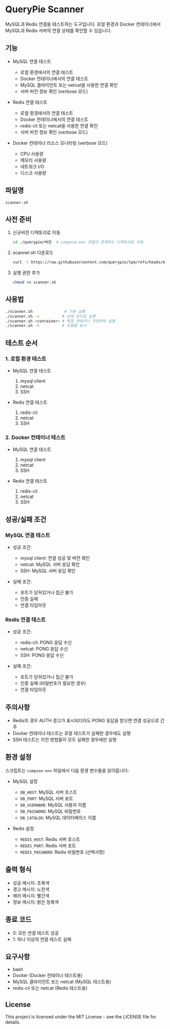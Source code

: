 # QueryPie Scanner

MySQL과 Redis 연결을 테스트하는 도구입니다. 로컬 환경과 Docker 컨테이너에서 MySQL과 Redis 서버의 연결 상태를 확인할 수 있습니다.

## 기능

- MySQL 연결 테스트
  - 로컬 환경에서의 연결 테스트
  - Docker 컨테이너에서의 연결 테스트
  - MySQL 클라이언트 또는 netcat을 사용한 연결 확인
  - 서버 버전 정보 확인 (verbose 모드)

- Redis 연결 테스트
  - 로컬 환경에서의 연결 테스트
  - Docker 컨테이너에서의 연결 테스트
  - redis-cli 또는 netcat을 사용한 연결 확인
  - 서버 버전 정보 확인 (verbose 모드)

- Docker 컨테이너 리소스 모니터링 (verbose 모드)
  - CPU 사용량
  - 메모리 사용량
  - 네트워크 I/O
  - 디스크 사용량

## 파일명
`scanner.sh`

## 사전 준비
1. 신규버전 디렉토리로 이동
   ```bash
   cd ./querypie/버전  # compose-env 파일이 존재하는 디렉토리로 이동
   ```
2. scanner.sh 다운로드
   ```bash
   curl -l https://raw.githubusercontent.com/querypie/tpm/refs/heads/main/scanner/scanner.sh -o scanner.sh
   ```
3. 실행 권한 추가
   ```bash
   chmod +x scanner.sh
   ```

## 사용법

```bash
./scanner.sh              # 기본 실행
./scanner.sh -v          # 상세 모드로 실행
./scanner.sh <container> # 특정 컨테이너 지정하여 실행
./scanner.sh -h          # 도움말 표시
```

## 테스트 순서

### 1. 로컬 환경 테스트
- MySQL 연결 테스트
  1. mysql client
  2. netcat
  3. SSH

- Redis 연결 테스트
  1. redis-cli
  2. netcat
  3. SSH

### 2. Docker 컨테이너 테스트
- MySQL 연결 테스트
  1. mysql client
  2. netcat
  3. SSH

- Redis 연결 테스트
  1. redis-cli
  2. netcat
  3. SSH

## 성공/실패 조건

### MySQL 연결 테스트
- 성공 조건:
  - mysql client: 연결 성공 및 버전 확인
  - netcat: MySQL 서버 응답 확인
  - SSH: MySQL 서버 응답 확인

- 실패 조건:
  - 포트가 닫혀있거나 접근 불가
  - 인증 실패
  - 연결 타임아웃

### Redis 연결 테스트
- 성공 조건:
  - redis-cli: PONG 응답 수신
  - netcat: PONG 응답 수신
  - SSH: PONG 응답 수신

- 실패 조건:
  - 포트가 닫혀있거나 접근 불가
  - 인증 실패 (비밀번호가 필요한 경우)
  - 연결 타임아웃

## 주의사항
- Redis의 경우 AUTH 경고가 표시되더라도 PONG 응답을 받으면 연결 성공으로 간주
- Docker 컨테이너 테스트는 로컬 테스트가 실패한 경우에도 실행
- SSH 테스트는 이전 방법들이 모두 실패한 경우에만 실행

## 환경 설정

스크립트는 `compose-env` 파일에서 다음 환경 변수들을 읽어옵니다:

- MySQL 설정
  - `DB_HOST`: MySQL 서버 호스트
  - `DB_PORT`: MySQL 서버 포트
  - `DB_USERNAME`: MySQL 사용자 이름
  - `DB_PASSWORD`: MySQL 비밀번호
  - `DB_CATALOG`: MySQL 데이터베이스 이름

- Redis 설정
  - `REDIS_HOST`: Redis 서버 호스트
  - `REDIS_PORT`: Redis 서버 포트
  - `REDIS_PASSWORD`: Redis 비밀번호 (선택사항)

## 출력 형식

- 성공 메시지: 초록색
- 경고 메시지: 노란색
- 에러 메시지: 빨간색
- 정보 메시지: 밝은 청록색

## 종료 코드

- 0: 모든 연결 테스트 성공
- 1: 하나 이상의 연결 테스트 실패

## 요구사항

- bash
- Docker (Docker 컨테이너 테스트용)
- MySQL 클라이언트 또는 netcat (MySQL 테스트용)
- redis-cli 또는 netcat (Redis 테스트용)

## License

This project is licensed under the MIT License - see the LICENSE file for details.
